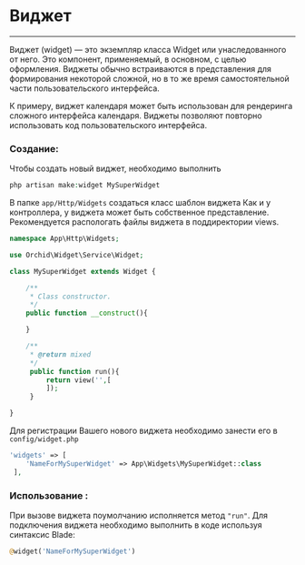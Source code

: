 # Виджет
----------

Виджет (widget) — это экземпляр класса Widget или унаследованного от него. Это компонент, применяемый, в основном, с целью оформления. Виджеты обычно встраиваются в представления для формирования некоторой сложной, но в то же время самостоятельной части пользовательского интерфейса.


К примеру, виджет календаря может быть использован для рендеринга сложного интерфейса календаря. Виджеты позволяют повторно использовать код пользовательского интерфейса.

### Создание:
	
Чтобы создать новый виджет, необходимо выполнить
```php
php artisan make:widget MySuperWidget
```

В папке `app/Http/Widgets` создаться класс шаблон виджета Как и у контроллера, у виджета может быть собственное представление. 
Рекомендуется распологать файлы виджета в поддиректории views.

```php
namespace App\Http\Widgets;

use Orchid\Widget\Service\Widget;

class MySuperWidget extends Widget {

    /**
     * Class constructor.
     */
    public function __construct(){

    }

    /**
     * @return mixed
     */
     public function run(){
         return view('',[
         ]);
     }

}
```


Для регистрации Вашего нового виджета необходимо занести его в `config/widget.php`

```php
'widgets' => [
    'NameForMySuperWidget' => App\Widgets\MySuperWidget::class
 ],
```
	


### Использование :


При вызове виджета поумолчанию исполняется метод `"run"`.
Для подключения виджета необходимо выполнить в коде используя синтаксис Blade:
```php
@widget('NameForMySuperWidget')
```


